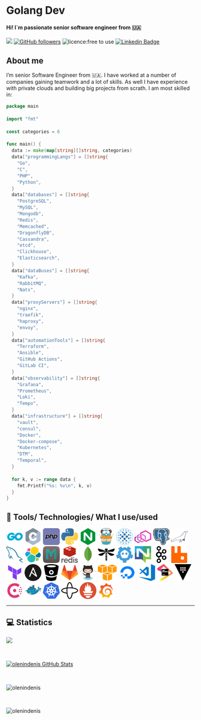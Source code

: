 # Golang Dev

#### Hi! I`m passionate senior software engineer from 🇺🇦

![](https://visitor-badge.glitch.me/badge?page_id=github.com/olenindenis) [![GitHub followers](https://img.shields.io/github/followers/olenindenis?label=Follow&style=social)](https://github.com/olenindenis/?tab=follow)  ![licence:free to use](https://img.shields.io/badge/licence-free--to--use-blue) [![Linkedin Badge](https://img.shields.io/badge/-olenindenis-blue?style=flat&logo=Linkedin&logoColor=white&link=https://www.linkedin.com/in/denis-olenin-b66ab082/)](https://www.linkedin.com/in/denis-olenin-b66ab082/)

## About me

I’m senior Software Engineer from 🇺🇦. I have worked at a number of companies gaining teamwork and a lot of skills.
As well I have experience with private clouds and building big projects from scrath. I am most skilled in:

```go
package main

import "fmt"

const categories = 6

func main() {
  data := make(map[string][]string, categories)
  data["programmingLangs"] = []string{
    "Go",
    "C",
    "PHP",
    "Python",
  }
  data["databases"] = []string{
    "PostgreSQL",
    "MySQL",
    "Mongodb",
    "Redis",
    "Memcached",
    "DragonflyDB",
    "Cassandra",
    "etcd",
    "Clickhouse",
    "Elasticsearch",
  }
  data["dataBuses"] = []string{
    "Kafka",
    "RabbitMQ",
    "Nats",
  }
  data["proxyServers"] = []string{
    "nginx",
    "traefik",
    "haproxy",
    "envoy",
  }
  data["automationTools"] = []string{
    "Terraform",
    "Ansible",
    "GitHub Actions",
    "GitLab CI",
  }
  data["observability"] = []string{
    "Grafana",
    "Prometheus",
    "Loki",
    "Tempo",
  }
  data["infrastructure"] = []string{
    "vault",
    "consul",
    "Docker",
    "Docker-compose",
    "Kubernetes",
    "DTM",
    "Temporal",
  }

  for k, v := range data {
    fmt.Printf("%s: %v\n", k, v)
  }
}
```


<h2>🚀 Tools/ Technologies/ What I use/used</h2>
<p align="left">
<img src="images/svgicons/go-svgrepo-com.svg" alt="go" width="45" height="45" />
<img src="images/svgicons/open-std_c-icon.svg" alt="c" width="45" height="45" />
<img src="images/svgicons/php-svgrepo-com.svg" alt="php" width="45" height="45" />
<img src="images/svgicons/python-icon.svg" alt="python" width="45" height="45" />
<img src="images/svgicons/nginx-icon.svg" alt="nginx" width="45" height="45" />
<img src="images/svgicons/traefikio-icon.svg" alt="traefic" width="45" height="45" />
<img src="images/svgicons/haproxy-icon.svg" alt="haproxy" width="45" height="45" />
<img src="images/svgicons/envoyproxyio-icon.svg" alt="envoy" width="45" height="45" />
<img src="images/svgicons/postgresql-svgrepo-com.svg" alt="PostgreSQL" width="45" height="45" />
<img src="images/svgicons/mariadb-icon.svg" alt="MariaDb" width="45" height="45" />
<img src="images/svgicons/mysql-icon.svg" alt="mysql" width="45" height="45" />
<img src="images/svgicons/elastic-icon.svg" alt="Elastic" width="45" height="45" />
<img src="images/svgicons/memcached-icon.svg" alt="Memcached" width="45" height="45" />
<img src="images/svgicons/redis-original-wordmark.svg" alt="redis" width="45" height="45" />
<img src="images/svgicons/mongodb-icon.svg" alt="mongodb" width="45" height="45" />
<img src="images/svgicons/dragonfly-vector-1-svgrepo-com.svg" alt="dragonflydb" width="45" height="45" />
<img src="images/svgicons/etcd-svgrepo-com.svg" alt="etcd" width="45" height="45" />
<img src="images/svgicons/natsio-icon.svg" alt="nats" width="45" height="45" />
<img src="images/svgicons/apache_kafka-icon.svg" alt="kafka" width="45" height="45" />
<img src="images/svgicons/rabbitmq-icon.svg" alt="rabbitmq" width="45" height="45" />
<img src="images/svgicons/terraform-svgrepo-com.svg" alt="Terraform" width="45" height="45" />
<img src="images/svgicons/ansible-icon.svg" alt="Ansible" width="45" height="45" />
<img src="images/svgicons/bitbucket-icon.svg" alt="BitBucket" width="45" height="45" />
<img src="images/svgicons/gitlab-icon.svg" alt="Gitlab" width="45" height="45" />
<img src="images/svgicons/github-icon.svg" alt="Github" width="45" height="45" />
<img src="images/svgicons/amazon_aws-icon.svg" alt="Aws" width="50" height="45" />
<img src="images/svgicons/digitalocean-svgrepo-com.svg" alt="DO" width="50" height="45" />
<img src="images/svgicons/visualstudio_code-icon.svg" alt="VS-Code" width="45" height="45" />
<img src="images/svgicons/jetbrains-icon.svg" alt="Jetbrains" width="45" height="45" />
<img src="images/svgicons/vault-svgrepo-com.svg" alt="Vault" width="45" height="45" />
<img src="images/svgicons/consul-svgrepo-com.svg" alt="Consul" width="45" height="45" />
<img src="images/svgicons/docker-icon.svg" alt="Docker" width="45" height="45" />
<img src="images/svgicons/kubernetes-icon.svg" alt="Kubernetes" width="45" height="45" />
<img src="images/svgicons/temporalio.svg" alt="Temporal" width="45" height="45" />
<img src="images/svgicons/prometheusio-icon.svg" alt="prometheusio" width="45" height="45" />
<img src="images/svgicons/grafana-svgrepo-com.svg" alt="grafana" width="45" height="45" />

</p>

---
## 💻 Statistics

<a href="https://github.com/olenindenis/olenindenis">
  <img align="center" src="https://github-profile-trophy.vercel.app/?username=olenindenis&theme=nord&column=8" />
</a>
<p>&nbsp;</p>
<a href="https://github.com/olenindenis/olenindenis">
  <img align="center" src="https://bad-apple-github-readme.vercel.app/api?username=olenindenis&show_icons=true&line_height=27&count_private=true&theme=nord" alt="olenindenis GitHub Stats" />
</a>
<p>&nbsp;</p>
<p><img align="center" src="https://github-readme-streak-stats.herokuapp.com/?user=olenindenis&theme=nord" alt="olenindenis" /></p>
<p>&nbsp;</p>
<p><img align="left" src="https://github-readme-stats.vercel.app/api/top-langs?username=olenindenis&theme=nord&show_icons=true&locale=en&layout=compact" alt="olenindenis" /></p>
